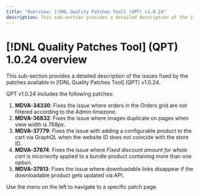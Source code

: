 ```yaml
---
title: "Overview: [!DNL Quality Patches Tool] (QPT) v1.0.24"
description: This sub-section provides a detailed description of the issues fixed by the patches available in [!DNL Quality Patches Tool] (QPT) v1.0.24.
---
```

# [!DNL Quality Patches Tool] (QPT) 1.0.24 overview

This sub-section provides a detailed description of the issues fixed by the patches available in [!DNL Quality Patches Tool] (QPT) v1.0.24.

QPT v1.0.24 includes the following patches:

1. **MDVA-34330**: Fixes the issue where orders in the Orders grid are not filtered according to the Admin timezone.
1. **MDVA-36832**: Fixes the issue where images duplicate on pages when view width is 768px.
1. **MDVA-37779**: Fixes the issue with adding a configurable product to the cart via GraphQL when the website ID does not coincide with the store ID.
1. **MDVA-37874**: Fixes the issue where *Fixed discount amount for whole cart* is incorrectly applied to a bundle product containing more than one option.
1. **MDVA-37913**: Fixes the issue where downloadable links disappear if the downloadable product gets updated via API.

Use the menu on the left to navigate to a specific patch page.
